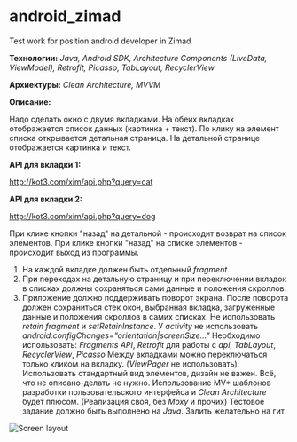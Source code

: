 # android_zimad
Test work for position android developer in Zimad

**Технологии:** _Java, Android SDK, Architecture Components (LiveData, ViewModel), Retrofit, Picasso, TabLayout, RecyclerView_

**Архиектуры:** _Clean Architecture, MVVM_

**Описание:** 

Надо сделать окно с двумя вкладками. 
На обеих вкладках отображается список данных (картинка + текст). 
По клику на элемент списка открывается детальная страница.
На детальной странице отображается картинка и текст.

**API для вкладки 1:**

http://kot3.com/xim/api.php?query=cat

**API для вкладки 2:**

http://kot3.com/xim/api.php?query=dog

При клике кнопки "назад" на детальной - происходит возврат на список элементов.
При клике кнопки "назад" на списке элементов - происходит выход из программы.

1. На каждой вкладке должен быть отдельный _fragment_.
2. При переходах на детальную страницу и при переключении вкладок в списках должны сохраняться сами данные и положения скроллов.  
3. Приложение должно поддерживать поворот экрана.
После поворота должен сохраниться стек окон, выбранная вкладка, загруженные данные и положения скроллов в самих списках.
Не использовать _retain fragment_ и _setRetainInstance_.
У _activity_ не использовать _android:configChanges="orientation|screenSize..."_
Необходимо использовать: _Fragments API_, _Retrofit_ для работы с _api_, _TabLayout_, _RecyclerView_, _Picasso_
Между вкладками можно переключаться только кликом на вкладку. (_ViewPager_ не использовать). 
Использовать стандартный вид элементов, дизайн не важен. Всё, что не описано-делать не нужно.
Использование MV* шаблонов разработки пользовательского интерфейса и _Clean Architecture_ будет плюсом. (Реализация своя, без _Moxy_ и прочих)
Тестовое задание должно быть выполнено на _Java_. Залить желательно на гит.

![Screen layout](https://github.com/elsemTim/android_zimad/blob/master/about/Mockup_Android%20dev_test_MJP.png)
